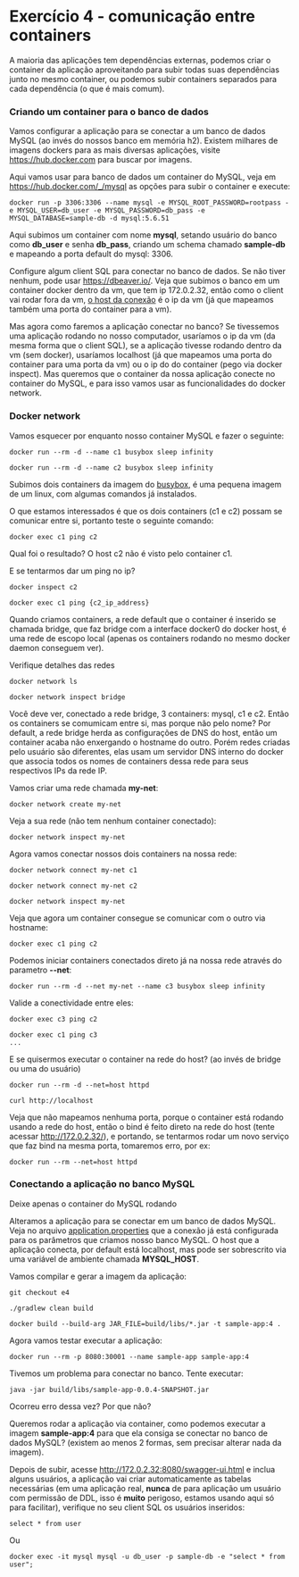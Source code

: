 # Exercício 4 - comunicação entre containers

A maioria das aplicações tem dependências externas, podemos criar o container da aplicação aproveitando para subir todas suas dependências junto no mesmo container, ou podemos subir containers separados para cada dependência (o que é mais comum).

### Criando um container para o banco de dados

Vamos configurar a aplicação para se conectar a um banco de dados MySQL (ao invés do nossos banco em memória h2). Existem milhares de imagens dockers para as mais diversas aplicações, visite https://hub.docker.com para buscar por imagens.

Aqui vamos usar para banco de dados um container do MySQL, veja em https://hub.docker.com/_/mysql as opções para subir o container e execute:

```
docker run -p 3306:3306 --name mysql -e MYSQL_ROOT_PASSWORD=rootpass -e MYSQL_USER=db_user -e MYSQL_PASSWORD=db_pass -e MYSQL_DATABASE=sample-db -d mysql:5.6.51
```

Aqui subimos um container com nome **mysql**, setando usuário do banco como **db_user** e senha **db_pass**, criando um schema chamado **sample-db** e mapeando a porta default do mysql: 3306.

Configure algum client SQL para conectar no banco de dados. Se não tiver nenhum, pode usar https://dbeaver.io/. Veja que subimos o banco em um container docker dentro da vm, que tem ip 172.0.2.32, então como o client vai rodar fora da vm, [o host da conexão](dbeaver/conn_conf.png) é o ip da vm (já que mapeamos também uma porta do container para a vm).

Mas agora como faremos a aplicação conectar no banco? Se tivessemos uma aplicação rodando no nosso computador, usaríamos o ip da vm (da mesma forma que o client SQL), se a aplicação tivesse rodando dentro da vm (sem docker), usaríamos localhost (já que mapeamos uma porta do container para uma porta da vm) ou o ip do do container (pego via docker inspect). Mas queremos que o container da nossa aplicação conecte no container do MySQL, e para isso vamos usar as funcionalidades do docker network.

### Docker network

Vamos esquecer por enquanto nosso container MySQL e fazer o seguinte:

```
docker run --rm -d --name c1 busybox sleep infinity

docker run --rm -d --name c2 busybox sleep infinity
```

Subimos dois containers da imagem do [busybox](https://hub.docker.com/_/busybox/), é uma pequena imagem de um linux, com algumas comandos já instalados.

O que estamos interessados é que os dois containers (c1 e c2) possam se comunicar entre si, portanto teste o seguinte comando:

```
docker exec c1 ping c2
```

Qual foi o resultado? O host c2 não é visto pelo container c1.

E se tentarmos dar um ping no ip? 

```
docker inspect c2

docker exec c1 ping {c2_ip_address}
```

Quando criamos containers, a rede default que o container é inserido se chamada bridge, que faz bridge com a interface docker0 do docker host, é uma rede de escopo local (apenas os containers rodando no mesmo docker daemon conseguem ver). 

Verifique detalhes das redes

```
docker network ls

docker network inspect bridge
```

Você deve ver, conectado a rede bridge, 3 containers: mysql, c1 e c2. Então os containers se comumicam entre si, mas porque não pelo nome? 
Por default, a rede bridge herda as configurações de DNS do host, então um container acaba não enxergando o hostname do outro. Porém redes criadas pelo usuário são diferentes, elas usam um servidor DNS interno do docker que associa todos os nomes de containers dessa rede para seus respectivos IPs da rede IP.

Vamos criar uma rede chamada **my-net**:

```
docker network create my-net
```

Veja a sua rede (não tem nenhum container conectado):

```
docker network inspect my-net
```

Agora vamos conectar nossos dois containers na nossa rede:

```
docker network connect my-net c1

docker network connect my-net c2 

docker network inspect my-net
```

Veja que agora um container consegue se comunicar com o outro via hostname:

```
docker exec c1 ping c2
```

Podemos iniciar containers conectados direto já na nossa rede através do parametro **--net**:

```
docker run --rm -d --net my-net --name c3 busybox sleep infinity 
```

Valide a conectividade entre eles:

```
docker exec c3 ping c2

docker exec c1 ping c3
...
```

E se quisermos executar o container na rede do host? (ao invés de bridge ou uma do usuário)

```
docker run --rm -d --net=host httpd

curl http://localhost
```

Veja que não mapeamos nenhuma porta, porque o container está rodando usando a rede do host, então o bind é feito direto na rede do host (tente acessar http://172.0.2.32/), e portando, se tentarmos rodar um novo serviço que faz bind na mesma porta, tomaremos erro, por ex:

```
docker run --rm --net=host httpd
```

### Conectando a aplicação no banco MySQL

Deixe apenas o container do MySQL rodando

Alteramos a aplicação para se conectar em um banco de dados MySQL. Veja no arquivo [application.properties](sample-app/src/main/resources/application.properties) que a conexão já está configurada para os parâmetros que criamos nosso banco MySQL. O host que a aplicação conecta, por default está localhost, mas pode ser sobrescrito via uma variável de ambiente chamada **MYSQL_HOST**. 

Vamos compilar e gerar a imagem da aplicação:

```
git checkout e4

./gradlew clean build

docker build --build-arg JAR_FILE=build/libs/*.jar -t sample-app:4 .
```

Agora vamos testar executar a aplicação:

```
docker run --rm -p 8080:30001 --name sample-app sample-app:4
```

Tivemos um problema para conectar no banco. Tente executar:

```
java -jar build/libs/sample-app-0.0.4-SNAPSHOT.jar
```

Ocorreu erro dessa vez? Por que não? 

Queremos rodar a aplicação via container, como podemos executar a imagem **sample-app:4** para que ela consiga se conectar no banco de dados MySQL? (existem ao menos 2 formas, sem precisar alterar nada da imagem).

Depois de subir, acesse http://172.0.2.32:8080/swagger-ui.html e inclua alguns usuários, a aplicação vai criar automaticamente as tabelas necessárias (em uma aplicação real, **nunca** de para aplicação um usuário com permissão de DDL, isso é **muito** perigoso, estamos usando aqui só para facilitar), verifique no seu client SQL os usuários inseridos:

```
select * from user
```

Ou

```
docker exec -it mysql mysql -u db_user -p sample-db -e "select * from user";
```

